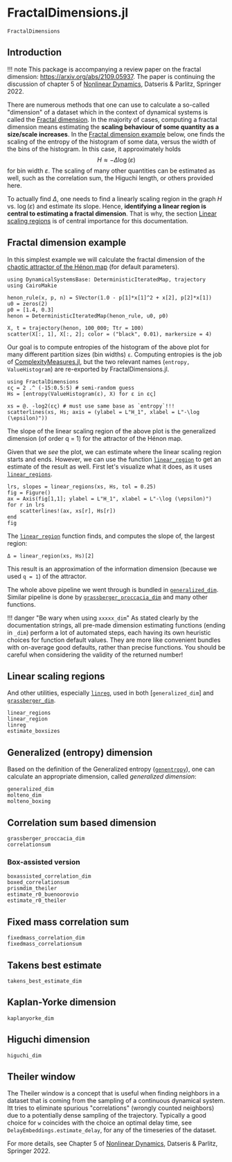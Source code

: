 # FractalDimensions.jl

```@docs
FractalDimensions
```

## Introduction

!!! note
    This package is accompanying a review paper on the fractal dimension: <https://arxiv.org/abs/2109.05937>. The paper is continuing the discussion of chapter 5 of [Nonlinear Dynamics](https://link.springer.com/book/10.1007/978-3-030-91032-7), Datseris & Parlitz, Springer 2022.


There are numerous methods that one can use to calculate a so-called "dimension" of a dataset which in the context of dynamical systems is called the [Fractal dimension](https://en.wikipedia.org/wiki/Fractal_dimension).
In the majority of cases, computing a fractal dimension means estimating the **scaling behaviour of some quantity as a size/scale increases**. In the [Fractal dimension example](@ref) below, one finds the scaling of the entropy of the histogram of some data, versus the width of the bins of the histogram. In this case, it approximately holds
$$
H \approx -\Delta\log(\varepsilon)
$$
for bin width $\varepsilon$. The scaling of many other quantities can be estimated as well, such as the correlation sum, the Higuchi length, or others provided here.

To actually find $\Delta$, one needs to find a linearly scaling region in the graph $H$ vs. $\log(\varepsilon)$ and estimate its slope. Hence, **identifying a linear region is central to estimating a fractal dimension**. That is why, the section [Linear scaling regions](@ref) is of central importance for this documentation.


## Fractal dimension example

In this simplest example we will calculate the fractal dimension of the [chaotic attractor of the Hénon map](https://en.wikipedia.org/wiki/H%C3%A9non_map) (for default parameters).

```@example MAIN
using DynamicalSystemsBase: DeterministicIteratedMap, trajectory
using CairoMakie

henon_rule(x, p, n) = SVector(1.0 - p[1]*x[1]^2 + x[2], p[2]*x[1])
u0 = zeros(2)
p0 = [1.4, 0.3]
henon = DeterministicIteratedMap(henon_rule, u0, p0)

X, t = trajectory(henon, 100_000; Ttr = 100)
scatter(X[:, 1], X[:, 2]; color = ("black", 0.01), markersize = 4)
```

Our goal is to compute entropies of the histogram of the above plot for many different partition sizes (bin widths) `ε`. Computing entropies is the job of [ComplexityMeasures.jl](https://github.com/JuliaDynamics/ComplexityMeasures.jl), but the two relevant names (`entropy, ValueHistogram`) are re-exported by FractalDimensions.jl.
```@example MAIN
using FractalDimensions
ες = 2 .^ (-15:0.5:5) # semi-random guess
Hs = [entropy(ValueHistogram(ε), X) for ε in ες]
```

```@example MAIN
xs = @. -log2(ες) # must use same base as `entropy`!!!
scatterlines(xs, Hs; axis = (ylabel = L"H_1", xlabel = L"-\log (\epsilon)"))
```

The slope of the linear scaling region of the above plot is the generalized dimension (of order q = 1) for the attractor of the Hénon map.

Given that we _see_ the plot, we can estimate where the linear scaling region starts and ends. However, we can use the function [`linear_region`](@ref) to get an estimate of the result as well. First let's visualize what it does, as it uses [`linear_regions`](@ref).

```@example MAIN
lrs, slopes = linear_regions(xs, Hs, tol = 0.25)
fig = Figure()
ax = Axis(fig[1,1]; ylabel = L"H_1", xlabel = L"-\log (\epsilon)")
for r in lrs
    scatterlines!(ax, xs[r], Hs[r])
end
fig
```

The [`linear_region`](@ref) function finds, and computes the slope of, the largest region:

```@example MAIN
Δ = linear_region(xs, Hs)[2]
```
This result is an approximation of the information dimension (because we used `q = 1`) of the attractor.

The whole above pipeline we went through is bundled in [`generalized_dim`](@ref). Similar pipeline is done by [`grassberger_proccacia_dim`](@ref) and many other functions.

!!! danger "Be wary when using `xxxxx_dim`"
    As stated clearly by the documentation strings, all pre-made dimension estimating functions (ending in `_dim`) perform a lot of automated steps, each having its own heuristic choices for function default values.
    They are more like convenient bundles with on-average good defaults, rather than precise functions. You should be careful
    when considering the validity of the returned number!

## Linear scaling regions

And other utilities, especially [`linreg`](@ref), used in both [`generalized_dim`] and [`grassberger_dim`](@ref).
```@docs
linear_regions
linear_region
linreg
estimate_boxsizes
```

## Generalized (entropy) dimension
Based on the definition of the Generalized entropy ([`genentropy`](@ref)), one can calculate an appropriate dimension, called *generalized dimension*:
```@docs
generalized_dim
molteno_dim
molteno_boxing
```

## Correlation sum based dimension
```@docs
grassberger_proccacia_dim
correlationsum
```

### Box-assisted version
```@docs
boxassisted_correlation_dim
boxed_correlationsum
prismdim_theiler
estimate_r0_buenoorovio
estimate_r0_theiler
```

## Fixed mass correlation sum
```@docs
fixedmass_correlation_dim
fixedmass_correlationsum
```

## Takens best estimate
```@docs
takens_best_estimate_dim
```

## Kaplan-Yorke dimension
```@docs
kaplanyorke_dim
```

## Higuchi dimension
```@docs
higuchi_dim
```

## Theiler window

The Theiler window is a concept that is useful when finding neighbors in a dataset that is coming from the sampling of a continuous dynamical system.
Itt tries to eliminate spurious "correlations" (wrongly counted neighbors) due to a potentially dense sampling of the trajectory. Typically a good choice for `w` coincides with the choice an optimal delay time, see `DelayEmbeddings.estimate_delay`, for any of the timeseries of the dataset.

For more details, see Chapter 5 of [Nonlinear Dynamics](https://link.springer.com/book/10.1007/978-3-030-91032-7), Datseris & Parlitz, Springer 2022.
